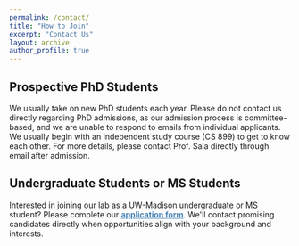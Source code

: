 ```yaml
---
permalink: /contact/
title: "How to Join"
excerpt: "Contact Us"
layout: archive
author_profile: true
---
```


## Prospective PhD Students
<p>We usually take on new PhD students each year. Please do not contact us directly regarding PhD admissions, as our admission process is committee-based, and we are unable to respond to emails from individual applicants. We usually begin with an independent study course (CS 899) to get to know each other. For more details, please contact Prof. Sala directly through email after admission.</p>

## Undergraduate Students or MS Students
<p>Interested in joining our lab as a UW-Madison undergraduate or MS student? Please complete our <a href="https://forms.gle/8dxCSvtiBYdB3EGDA" style="font-weight: bold; color: #4682B4;">application form</a>. We'll contact promising candidates directly when opportunities align with your background and interests.</p>